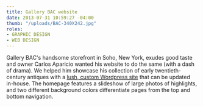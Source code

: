 ```yaml
---
title: Gallery BAC website
date: 2013-07-31 10:59:27 -04:00
thumb: "/uploads/BAC-340X242.jpg"
roles:
- GRAPHIC DESIGN
- WEB DESIGN
---
```

Gallery BAC's handsome storefront in Soho, New York, exudes good taste and owner Carlos Aparicio wanted his website to do the same (with a dash of drama). We helped him showcase his collection of early twentieth-century antiques with a <a href="http://www.gallerybac.com">lush, custom Wordpress site</a> that can be updated in-house. The homepage features a slideshow of large photos of highlights, and two different background colors differentiate pages from the top and bottom navigation.
